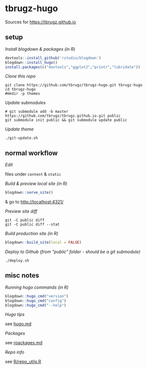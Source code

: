 
tbrugz-hugo
===========

Sources for <https://tbrugz.github.io>


setup
-----

*Install blogdown & packages (in R)*

```r
devtools::install_github('rstudio/blogdown')
blogdown::install_hugo()
install.packages(c("devtools","ggplot2","printr","lubridate"))
```

*Clone this repo*

```
git clone https://github.com/tbrugz/tbrugz-hugo.git tbrugz-hugo
cd tbrugz-hugo
#mkdir -p themes
```

*Update submodules*

```shell
# git submodule add -b master https://github.com/tbrugz/tbrugz.github.io.git public
git submodule init public && git submodule update public
```

*Update theme*

`./git-update.sh`


normal workflow
---------------

*Edit*

files under `content` & `static`

*Build & preview local site (in R)*

```r
blogdown::serve_site()
```

& go to <http://localhost:4321/>

*Preview site diff*

`git -C public diff`  
`git -C public diff --stat`

*Build production site (in R)*

```r
blogdown::build_site(local = FALSE)
```

*Deploy to Github (from "public" folder - should be a git submodule)*

`./deploy.sh`


misc notes
----------

*Running hugo commands (in R)*

```r
blogdown::hugo_cmd("version")
blogdown::hugo_cmd("config")
blogdown::hugo_cmd("--help")
```


*Hugo tips*

see [hugo.md](hugo.md)


*Packages*

see [rpackages.md](rpackages.md)


*Repo info*

see [R/repo_utils.R](R/repo_utils.R)

